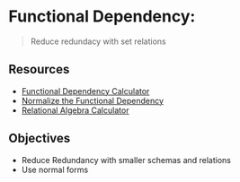 #  Functional Dependency:
> Reduce redundacy with set relations

## Resources
* [Functional Dependency Calculator](http://raymondcho.net/RelationalDatabaseTools/RelationalDatabaseTools.html)
* [Normalize the Functional Dependency](http://www.ict.griffith.edu.au/normalization_tools/normalization/ind.php#normalizeBCNF)
* [Relational Algebra Calculator](http://www.grammaticalframework.org/qconv/qconv-a.html)

## Objectives
* Reduce Redundancy with smaller schemas and relations
* Use normal forms

